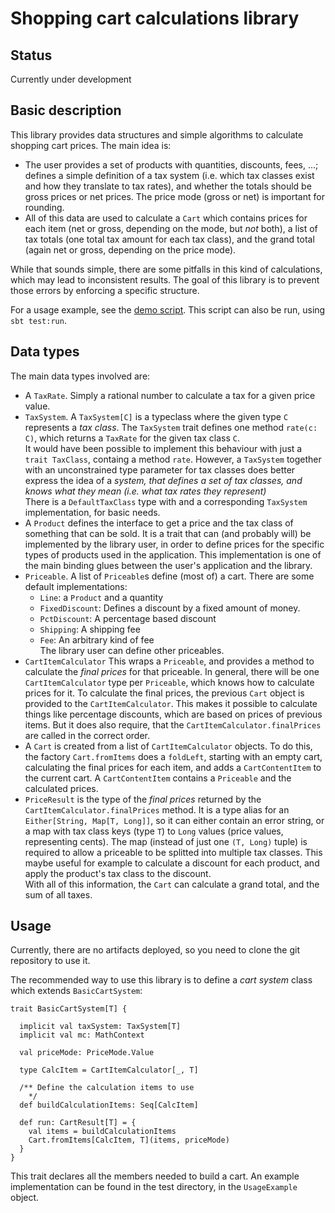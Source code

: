 Shopping cart calculations library
==============

Status
----

Currently under development

Basic description
-----

This library provides data structures and simple algorithms to calculate
shopping cart prices. The main idea is:

* The user provides a set of products with quantities, discounts, fees, ...;
  defines a simple definition of a tax system (i.e. which tax classes exist
  and how they translate to tax rates), and whether the totals should be gross prices or
  net prices. The price mode (gross or net) is important for rounding.
* All of this data are used to calculate a `Cart` which contains prices for each item
  (net or gross, depending on the mode, but *not* both), a list of tax totals (one total
  tax amount for each tax class), and the grand total (again net or gross, depending on the
  price mode).

While that sounds simple, there are some pitfalls in this kind of calculations, which may
lead to inconsistent results. The goal of this library is to prevent those errors by enforcing
a specific structure.

For a usage example, see the [demo script](src/test/scala/plus/coding/ckrecom/usage/UsageExample.scala).
This script can also be run, using `sbt test:run`.

Data types
----

The main data types involved are:

* A `TaxRate`. Simply a rational number to calculate a tax for a given price value.
* `TaxSystem`. A `TaxSystem[C]` is a typeclass where the given type `C` represents
  a *tax class*. The `TaxSystem` trait defines one method `rate(c: C)`, which returns
  a `TaxRate` for the given tax class `C`.  
  It would have been possible to implement this behaviour with just a `trait TaxClass`,
  containg a method
  `rate`. However, a `TaxSystem` together with an unconstrained type parameter for tax classes
  does better express the idea of a *system, that defines a set of tax classes, and knows what
  they mean (i.e. what tax rates they represent)*  
  There is a `DefaultTaxClass` type with and a corresponding `TaxSystem` implementation, for
  basic needs.
* A `Product` defines the interface to get a price and the tax class of something that can be sold.
  It is a trait that can (and probably will) be implemented by the library user, in order to
  define prices for the specific types of products used in the application. This implementation is
  one of the main binding glues between the user's application and the library.  
* `Priceable`. A list of `Priceable`s define (most of) a cart. There are some default implementations:
    - `Line`: a `Product` and a quantity
    - `FixedDiscount`: Defines a discount by a fixed amount of money.
    - `PctDiscount`: A percentage based discount
    - `Shipping`: A shipping fee
    - `Fee`: An arbitrary kind of fee  
  The library user can define other priceables.
* `CartItemCalculator` This wraps a `Priceable`, and provides a method to calculate the *final prices*
  for that priceable. In general, there will be one `CartItemCalculator` type per `Priceable`, which knows
  how to calculate prices for it. To calculate the final prices, the previous `Cart` object is
  provided to the `CartItemCalculator`. This makes it possible to calculate things like percentage
  discounts, which are based on prices of previous items. But it does also require,
  that the `CartItemCalculator.finalPrices` are called in the
  correct order.
* A `Cart` is created from a list of `CartItemCalculator` objects. To do this, the factory `Cart.fromItems`
  does a `foldLeft`, starting with an empty cart, calculating the final prices for each item, and
  adds a `CartContentItem` to the current cart. A `CartContentItem` contains a `Priceable` and the
  calculated prices.
* `PriceResult` is the type of the *final prices* returned by the `CartItemCalculator.finalPrices` method.
  It is a type alias for an `Either[String, Map[T, Long]]`, so it can either contain an error string, or
  a map with tax class keys (type `T`) to `Long` values (price values, representing cents).
  The map (instead of just one `(T, Long)` tuple) is required to allow a priceable to be splitted into
  multiple tax classes. This maybe useful for example to calculate a discount for each product,
  and apply the product's tax class to the discount.  
  With all of this information, the `Cart` can calculate a grand total, and the sum of all taxes.

Usage
---

Currently, there are no artifacts deployed, so you need to clone the git repository to use it.

The recommended way to use this library is to define a *cart system* class which extends `BasicCartSystem`:

    trait BasicCartSystem[T] {
    
      implicit val taxSystem: TaxSystem[T]
      implicit val mc: MathContext
    
      val priceMode: PriceMode.Value
    
      type CalcItem = CartItemCalculator[_, T]
    
      /** Define the calculation items to use
        */
      def buildCalculationItems: Seq[CalcItem]
    
      def run: CartResult[T] = {
        val items = buildCalculationItems
        Cart.fromItems[CalcItem, T](items, priceMode)
      }
    }

This trait declares all the members needed to build a cart. An example implementation can be
found in the test directory, in the `UsageExample` object.

